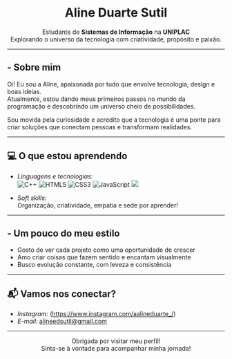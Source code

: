 <h1 align="center"> Aline Duarte Sutil </h1>

<p align="center">
  Estudante de <strong>Sistemas de Informação</strong> na <strong>UNIPLAC</strong>  
  <br>Explorando o universo da tecnologia com criatividade, propósito e paixão.
</p>

---

## - Sobre mim

Oi! Eu sou a Aline, apaixonada por tudo que envolve tecnologia, design e boas ideias.  
Atualmente, estou dando meus primeiros passos no mundo da programação e descobrindo um universo cheio de possibilidades.

Sou movida pela curiosidade e acredito que a tecnologia é uma ponte para criar soluções que conectam pessoas e transformam realidades.

---

## 💻 O que estou aprendendo

- *Linguagens e tecnologias:*  
  <img src="https://img.shields.io/badge/C++-a64ac9?style=flat&logo=c%2B%2B&logoColor=white" alt="C++">
  <img src="https://img.shields.io/badge/HTML5-f78da7?style=flat&logo=html5&logoColor=white" alt="HTML5">
  <img src="https://img.shields.io/badge/CSS3-fcbad3?style=flat&logo=css3&logoColor=white" alt="CSS3">
  <img src="https://img.shields.io/badge/JavaScript-ffe0ac?style=flat&logo=javascript&logoColor=black" alt="JavaScript">
  <img src="https://img.shields.io/badge/SQL-4479A1?style=flat&logo=mysql&logoColor=white">
  

- *Soft skills:*  
  Organização, criatividade, empatia e sede por aprender!

---

## - Um pouco do meu estilo

- Gosto de ver cada projeto como uma oportunidade de crescer
- Amo criar coisas que fazem sentido e encantam visualmente
- Busco evolução constante, com leveza e consistência

---

## 📬 Vamos nos conectar?

- *Instagram:* (https://www.instagram.com/aalineduarte_/)   
- *E-mail:* alineedsutil@gmail.com

---

<p align="center">
  Obrigada por visitar meu perfil!  
  <br> Sinta-se à vontade para acompanhar minha jornada!
</p>
